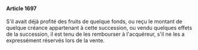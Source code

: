 #### Article 1697

S'il avait déjà profité des fruits de quelque fonds, ou reçu le montant de quelque créance appartenant à cette succession, ou vendu quelques effets de la succession, il est tenu de les rembourser à l'acquéreur, s'il ne les a expressément réservés lors de la vente.

